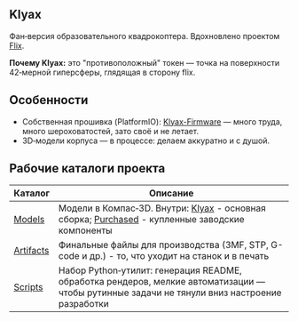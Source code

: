 ## Klyax

Фан‑версия образовательного квадрокоптера. Вдохновлено проектом [Flix](https://github.com/okalachev/flix).

**Почему Klyax:** это "противоположный" токен — точка на поверхности 42‑мерной гиперсферы, глядящая в сторону flix.

## Особенности

- Собственная прошивка (PlatformIO): [Klyax-Firmware](./Klyax-Firmware) — много труда, много шероховатостей, зато своё и не летает.
- 3D‑модели корпуса — в процессе: делаем аккуратно и с душой.

## Рабочие каталоги проекта

| Каталог                  | Описание                                                                                                                                     |
|--------------------------|----------------------------------------------------------------------------------------------------------------------------------------------|
| [Models](./Models)       | Модели в Компас‑3D. Внутри: [Klyax](./Models/Klyax) - основная сборка; [Purchased](./Models/Purchased) - купленные заводские компоненты      |
| [Artifacts](./Artifacts) | Финальные файлы для производства (3MF, STP, G-code и др.) - то, что уходит на станок и в печать                                              |
| [Scripts](./Scripts)     | Набор Python‑утилит: генерация README, обработка рендеров, мелкие автоматизации — чтобы рутинные задачи не тянули вниз настроение разработки |

